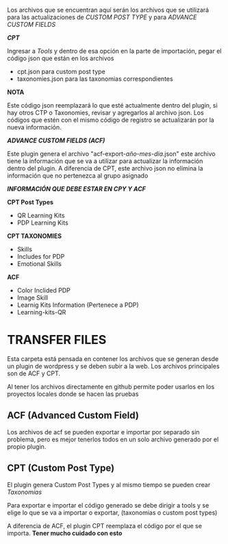Los archivos que se encuentran aquí serán los archivos que se utilizará para las actualizaciones de *_CUSTOM POST TYPE_* y para *_ADVANCE CUSTOM FIELDS_*

***CPT***

Ingresar a *Tools* y dentro de esa opción en la parte de importación, pegar el código json que están en los archivos

- cpt.json para custom post type 
- taxonomies.json para las taxonomias correspondientes

**NOTA**

Este código json reemplazará lo que esté actualmente dentro del plugin, si hay otros CTP o Taxonomies, revisar y agregarlos al archivo json. Los códigos que estén con el mismo código de registro se actualizarán por la nueva información.


***ADVANCE CUSTOM FIELDS (ACF)***

Este plugin genera el archivo "acf-export-_año_-_mes_-_dia_.json" este archivo tiene la información que se va a utilizar para actualizar la información dentro del plugin. A diferencia de CPT, este archivo json no elimina la información que no pertenezca al grupo asignado


***INFORMACIÓN QUE DEBE ESTAR EN CPY Y ACF***

**CPT Post Types**

- QR Learning Kits
- PDP Learning Kits

**CPT TAXONOMIES**

- Skills
- Includes for PDP
- Emotional Skills

**ACF**

- Color Inclided PDP
- Image Skill 
- Learnig Kits Information (Pertenece a PDP)
- Learning-kits-QR

# TRANSFER FILES

Esta carpeta está pensada en contener los archivos que se generan desde un plugin de wordpress y se deben subir a la web. Los archivos principales son de ACF y CPT.

Al tener los archivos directamente en github permite poder usarlos en los proyectos locales donde se hacen las pruebas

## ACF (Advanced Custom Field)

Los archivos de acf se pueden exportar e importar por separado sin problema, pero es mejor tenerlos todos en un solo archivo generado por el propio plugin. 

## CPT (Custom Post Type)

El plugin genera Custom Post Types y al mismo tiempo se pueden crear *Taxonomías* 

Para exportar e importar el código generado se debe dirigir a tools y se elige lo que se va a importar o exportar, (taxonomias o custom post types)

A diferencia de ACF, el plugin CPT reemplaza el código por el que se importa. **Tener mucho cuidado con esto**